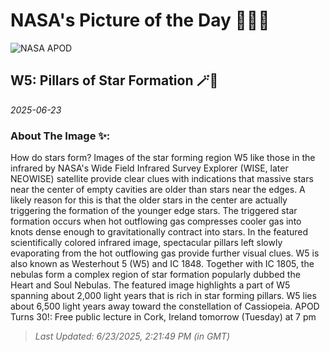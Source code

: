 
# NASA's Picture of the Day 🧑‍🚀💫

  ![NASA APOD](https://apod.nasa.gov/apod/image/2506/ic1848_WISEantonucci_1824.jpg)
  
  ## W5: Pillars of Star Formation 🪄🌌
  
  _2025-06-23_
  
  ### About The Image ✨: 
  
  How do stars form? Images of the star forming region W5 like those in the infrared by NASA's Wide Field Infrared Survey Explorer (WISE, later NEOWISE) satellite provide clear clues with indications that massive stars near the center of empty cavities are older than stars near the edges.  A likely reason for this is that the older stars in the center are actually triggering the formation of the younger edge stars.  The triggered star formation occurs when hot outflowing gas compresses cooler gas into knots dense enough to gravitationally contract into stars.  In the featured scientifically colored infrared image, spectacular pillars left slowly evaporating from the hot outflowing gas provide further visual clues. W5 is also known as Westerhout 5 (W5) and IC 1848.  Together with IC 1805, the nebulas form a complex region of star formation popularly dubbed the Heart and Soul Nebulas. The featured image highlights a part of W5 spanning about 2,000 light years that is rich in star forming pillars.  W5 lies about 6,500 light years away toward the constellation of Cassiopeia.   APOD Turns 30!: Free public lecture in Cork, Ireland tomorrow (Tuesday) at 7 pm
  
  
  
  > _Last Updated: 6/23/2025, 2:21:49 PM (in GMT)_
  